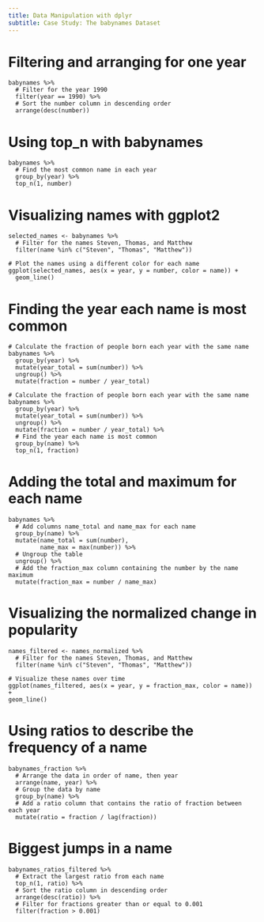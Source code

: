 ```yaml
---
title: Data Manipulation with dplyr
subtitle: Case Study: The babynames Dataset
---
```


#  Filtering and arranging for one year

```
babynames %>%
  # Filter for the year 1990
  filter(year == 1990) %>%
  # Sort the number column in descending order
  arrange(desc(number))
```

# Using top_n with babynames

```
babynames %>%
  # Find the most common name in each year
  group_by(year) %>%
  top_n(1, number)
```

# Visualizing names with ggplot2

```
selected_names <- babynames %>%
  # Filter for the names Steven, Thomas, and Matthew
  filter(name %in% c("Steven", "Thomas", "Matthew"))

# Plot the names using a different color for each name
ggplot(selected_names, aes(x = year, y = number, color = name)) +
  geom_line()
```

# Finding the year each name is most common

```
# Calculate the fraction of people born each year with the same name
babynames %>%
  group_by(year) %>%
  mutate(year_total = sum(number)) %>%
  ungroup() %>%
  mutate(fraction = number / year_total)
```

```
# Calculate the fraction of people born each year with the same name
babynames %>%
  group_by(year) %>%
  mutate(year_total = sum(number)) %>%
  ungroup() %>%
  mutate(fraction = number / year_total) %>%
  # Find the year each name is most common
  group_by(name) %>%
  top_n(1, fraction)
```

# Adding the total and maximum for each name

```
babynames %>%
  # Add columns name_total and name_max for each name
  group_by(name) %>%
  mutate(name_total = sum(number),
         name_max = max(number)) %>%
  # Ungroup the table
  ungroup() %>%
  # Add the fraction_max column containing the number by the name maximum
  mutate(fraction_max = number / name_max)
```

# Visualizing the normalized change in popularity

```
names_filtered <- names_normalized %>%
  # Filter for the names Steven, Thomas, and Matthew
  filter(name %in% c("Steven", "Thomas", "Matthew"))

# Visualize these names over time
ggplot(names_filtered, aes(x = year, y = fraction_max, color = name)) +
geom_line()
```

# Using ratios to describe the frequency of a name

```
babynames_fraction %>%
  # Arrange the data in order of name, then year
  arrange(name, year) %>%
  # Group the data by name
  group_by(name) %>%
  # Add a ratio column that contains the ratio of fraction between each year
  mutate(ratio = fraction / lag(fraction))
```

# Biggest jumps in a name

```
babynames_ratios_filtered %>%
  # Extract the largest ratio from each name
  top_n(1, ratio) %>%
  # Sort the ratio column in descending order
  arrange(desc(ratio)) %>%
  # Filter for fractions greater than or equal to 0.001
  filter(fraction > 0.001)
```
  

